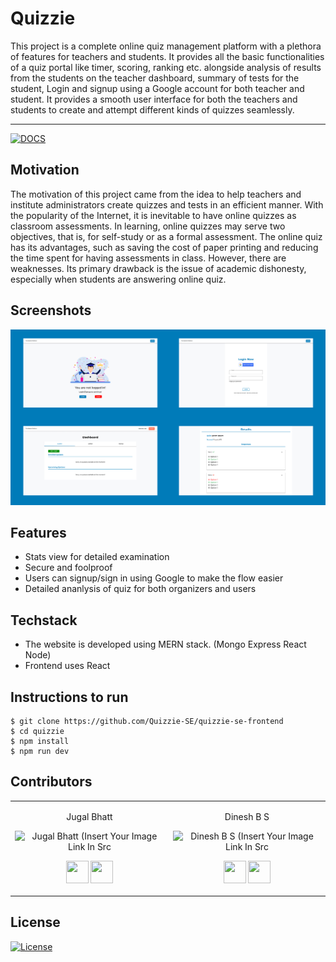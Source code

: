 

# Quizzie

This project is a complete online quiz management platform with a plethora of features for teachers and students. It provides all the basic functionalities of a quiz portal like timer, scoring, ranking etc. alongside analysis of results from the students on the teacher dashboard, summary of tests for the student, Login and signup using a Google account for both teacher and student. It provides a smooth user interface for both the teachers and students to create and attempt different kinds of quizzes seamlessly. 

---
[![DOCS](https://img.shields.io/badge/Documentation-see%20docs-green?style=flat-square&logo=appveyor)](https://documenter.getpostman.com/view/10968840/SzzoZF12)


## Motivation
  The motivation of this project came from the idea to help teachers and institute administrators create quizzes and tests in an efficient manner. With the popularity of the Internet, it is inevitable to have online quizzes as classroom assessments. In learning, online quizzes may serve two objectives, that is, for self-study or as a formal assessment. The online quiz has its advantages, such as saving the cost of paper printing and reducing the time spent for having assessments in class. However, there are weaknesses. Its primary drawback is the issue of academic dishonesty, especially when students are answering online quiz.

## Screenshots
![Quizzie Screenshots](screenshots/quizzie_frontend.jpg)

## Features
- Stats view for detailed examination
- Secure and foolproof
- Users can signup/sign in using Google to make the flow easier
- Detailed ananlysis of quiz for both organizers and users


## Techstack
- The website is developed using MERN stack. (Mongo Express React Node)
- Frontend uses React


## Instructions to run

```
$ git clone https://github.com/Quizzie-SE/quizzie-se-frontend
$ cd quizzie
$ npm install
$ npm run dev
```

## Contributors
<table>
<tr align="center">


<td>

Jugal Bhatt

<p align="center">
<img src = "https://i.ibb.co/ncMD01G/Jugal-Bhatt.jpg" width="150" height="150" alt="Jugal Bhatt (Insert Your Image Link In Src">
</p>
<p align="center">
<a href = "https://github.com/jugaldb"><img src = "http://www.iconninja.com/files/241/825/211/round-collaboration-social-github-code-circle-network-icon.svg" width="36" height = "36"/></a>
<a href = "https://www.linkedin.com/in/jugal-bhatt14/">
<img src = "http://www.iconninja.com/files/863/607/751/network-linkedin-social-connection-circular-circle-media-icon.svg" width="36" height="36"/>
</a>
</p>
</td>
<td>

Dinesh B S

<p align="center">
<img src = "https://i.ibb.co/kxLPy5G/dinesh-pic.jpg" width="150" height="150" alt="Dinesh B S (Insert Your Image Link In Src">
</p>
<p align="center">
<a href = "https://github.com/DineshBS44"><img src = "http://www.iconninja.com/files/241/825/211/round-collaboration-social-github-code-circle-network-icon.svg" width="36" height = "36"/></a>
<a href = "https://www.linkedin.com/in/dinesh-b-s-197983192/">
<img src = "http://www.iconninja.com/files/863/607/751/network-linkedin-social-connection-circular-circle-media-icon.svg" width="36" height="36"/>
</a>
</p>
</td>







</tr>
  </table>

## License

[![License](http://img.shields.io/:license-mit-blue.svg?style=flat-square)](http://badges.mit-license.org)


